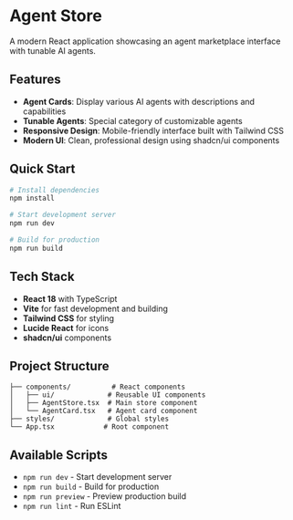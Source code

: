 # Agent Store

A modern React application showcasing an agent marketplace interface with tunable AI agents.

## Features

- **Agent Cards**: Display various AI agents with descriptions and capabilities
- **Tunable Agents**: Special category of customizable agents
- **Responsive Design**: Mobile-friendly interface built with Tailwind CSS
- **Modern UI**: Clean, professional design using shadcn/ui components

## Quick Start

```bash
# Install dependencies
npm install

# Start development server
npm run dev

# Build for production
npm run build
```

## Tech Stack

- **React 18** with TypeScript
- **Vite** for fast development and building
- **Tailwind CSS** for styling
- **Lucide React** for icons
- **shadcn/ui** components

## Project Structure

```
├── components/          # React components
│   ├── ui/             # Reusable UI components
│   ├── AgentStore.tsx  # Main store component
│   └── AgentCard.tsx   # Agent card component
├── styles/             # Global styles
└── App.tsx            # Root component
```

## Available Scripts

- `npm run dev` - Start development server
- `npm run build` - Build for production
- `npm run preview` - Preview production build
- `npm run lint` - Run ESLint
